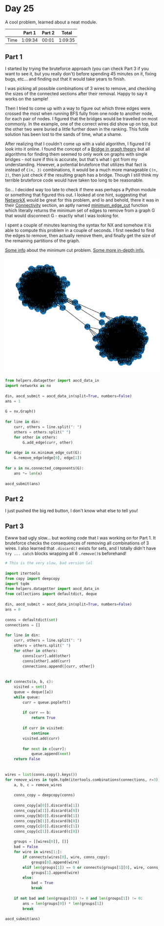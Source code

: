 # Day 25
A cool problem, learned about a neat module.

|      | Part 1  | Part 2 | Total   |
|------|---------|--------|---------|
| Time | 1:09:34 | 00:01  | 1:09:35 |

## Part 1
I started by trying the bruteforce approach (you can check Part 3 if you want to see it, but you really don't) before spending 45 minutes on it, fixing bugs, etc... and finding out that it would take years to finish.

I was picking all possible combinations of 3 wires to remove, and checking the sizes of the connected sections after their removal. Happy to say it works on the sample!

Then I tried to come up with a way to figure out which three edges were crossed the most when running BFS fully from one node to another node, for each pair of nodes. I figured that the bridges would be travelled on most commonly. In the example, one of the correct wires did show up on top, but the other two were buried a little further down in the ranking. This futile solution has been lost to the sands of time, what a shame.

After realizing that I couldn't come up with a valid algorithm, I figured I'd look into it online. I found the concept of a [Bridge in graph theory](https://en.wikipedia.org/wiki/Bridge_(graph_theory)) but all algorithms for finding them seemed to only work on graphs with single bridges - not sure if this is accurate, but that's what I got from my understanding. However, a potential bruteforce that utilizes that fact is instead of `C(n, 3)` combinations, it would be a much more manageable `C(n, 2)`, then just check if the resulting graph has a bridge. Though I still think my terrible bruteforce code would have taken too long to be reasonable.

So... I decided way too late to check if there was perhaps a Python module or something that figured this out. I looked at one hint, suggesting that [NetworkX](https://networkx.org/) would be great for this problem, and lo and behold, there it was in their [Connectivity](https://networkx.org/documentation/stable/reference/algorithms/connectivity.html) section, an aptly named [minimum_edge_cut](https://networkx.org/documentation/stable/reference/algorithms/generated/networkx.algorithms.connectivity.cuts.minimum_edge_cut.html#networkx.algorithms.connectivity.cuts.minimum_edge_cut) function which literally returns the minimum set of edges to remove from a graph G that would disconnect G - exactly what I was looking for.

I spent a couple of minutes learning the syntax for NX and somehow it is able to compute this problem in a couple of seconds. I first needed to find the edges to remove, then actually remove them, and finally get the size of the remaining partitions of the graph.

[Some info](https://en.wikipedia.org/wiki/Minimum_cut) about the minimum cut problem. [Some more in-depth info.](https://www.baeldung.com/cs/minimum-cut-graphs)

![day25-graph.png](assets%2Fday25-graph.png)

```python
from helpers.datagetter import aocd_data_in
import networkx as nx

din, aocd_submit = aocd_data_in(split=True, numbers=False)
ans = 1

G = nx.Graph()

for line in din:
    curr, others = line.split(": ")
    others = others.split(" ")
    for other in others:
        G.add_edge(curr, other)

for edge in nx.minimum_edge_cut(G):
    G.remove_edge(edge[0], edge[1])

for x in nx.connected_components(G):
    ans *= len(x)

aocd_submit(ans)
```

## Part 2
I just pushed the big red button, I don't know what else to tell you!

## Part 3
Ewww bad ugly slow... but working code that I was working on for Part 1. It bruteforce checks the consequences of removing all combinations of 3 wires. I also learned that `.discard()` exists for sets, and I totally didn't have `try ... catch` blocks wrapping all 6 `.remove()`s beforehand!
```python
# This is the very slow, bad version lol

import itertools
from copy import deepcopy
import tqdm
from helpers.datagetter import aocd_data_in
from collections import defaultdict, deque

din, aocd_submit = aocd_data_in(split=True, numbers=False)
ans = 0

conns = defaultdict(set)
connections = []

for line in din:
    curr, others = line.split(": ")
    others = others.split(" ")
    for other in others:
        conns[curr].add(other)
        conns[other].add(curr)
        connections.append([curr, other])


def connects(a, b, c):
    visited = set()
    queue = deque([a])
    while queue:
        curr = queue.popleft()

        if curr == b:
            return True

        if curr in visited:
            continue
        visited.add(curr)

        for next in c[curr]:
            queue.append(next)
    return False


wires = list(conns.copy().keys())
for remove_wires in tqdm.tqdm(itertools.combinations(connections, r=3)):
    a, b, c = remove_wires

    conns_copy = deepcopy(conns)

    conns_copy[a[0]].discard(a[1])
    conns_copy[a[1]].discard(a[0])
    conns_copy[b[0]].discard(b[1])
    conns_copy[b[1]].discard(b[0])
    conns_copy[c[0]].discard(c[1])
    conns_copy[c[1]].discard(c[0])

    groups = [[wires[0]], []]
    bad = False
    for wire in wires[1:]:
        if connects(wires[0], wire, conns_copy):
            groups[0].append(wire)
        elif len(groups[1]) == 0 or connects(groups[1][0], wire, conns_copy):
            groups[1].append(wire)
        else:
            bad = True
            break

    if not bad and len(groups[0]) != 0 and len(groups[1]) != 0:
        ans = len(groups[0]) * len(groups[1])
        break

aocd_submit(ans)
```